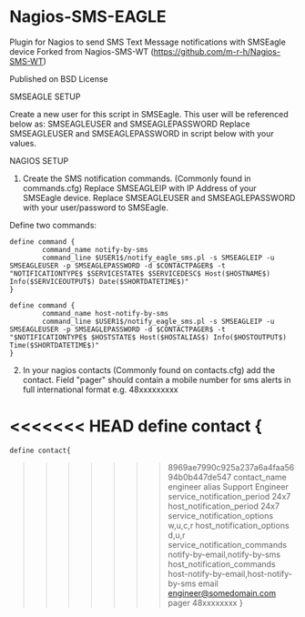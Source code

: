 Nagios-SMS-EAGLE
================

Plugin for Nagios to send SMS Text Message notifications with SMSEagle device
Forked from Nagios-SMS-WT (https://github.com/m-r-h/Nagios-SMS-WT)

Published on BSD License


SMSEAGLE SETUP

Create a new user for this script in SMSEagle.
This user will be referenced below as: SMSEAGLEUSER and SMSEAGLEPASSWORD 
Replace SMSEAGLEUSER and SMSEAGLEPASSWORD in script below with your values.



NAGIOS SETUP

1. Create the SMS notification commands.  (Commonly found in commands.cfg)
    Replace SMSEAGLEIP with IP Address of your SMSEagle device.
    Replace SMSEAGLEUSER and SMSEAGLEPASSWORD with your user/password to SMSEagle.

Define two commands:

	define command { 
	        command_name notify-by-sms 
	        command_line $USER1$/notify_eagle_sms.pl -s SMSEAGLEIP -u SMSEAGLEUSER -p SMSEAGLEPASSWORD -d $CONTACTPAGER$ -t "NOTIFICATIONTYPE$ $SERVICESTATE$ $SERVICEDESC$ Host($HOSTNAME$) Info($SERVICEOUTPUT$) Date($SHORTDATETIME$)" 
	} 
	
	define command { 
	        command_name host-notify-by-sms 
	        command_line $USER1$/notify_eagle_sms.pl -s SMSEAGLEIP -u SMSEAGLEUSER -p SMSEAGLEPASSWORD -d $CONTACTPAGER$ -t "$NOTIFICATIONTYPE$ $HOSTSTATE$ Host($HOSTALIAS$) Info($HOSTOUTPUT$) Time($SHORTDATETIME$)" 
	}


2. In your nagios contacts (Commonly found on contacts.cfg) add 
    the contact. Field "pager" should contain a mobile number for sms alerts in
    full international format e.g. 48xxxxxxxxx
    
<<<<<<< HEAD
	define contact {
=======
	define contact{
>>>>>>> 8969ae7990c925a237a6a4faa5694b0b447de547
	        contact_name                    engineer
	        alias                           Support Engineer
	        service_notification_period     24x7
	        host_notification_period        24x7
	        service_notification_options    w,u,c,r
	        host_notification_options       d,u,r
	        service_notification_commands   notify-by-email,notify-by-sms
	        host_notification_commands      host-notify-by-email,host-notify-by-sms
	        email                           engineer@somedomain.com
	        pager                           48xxxxxxxx
	}
